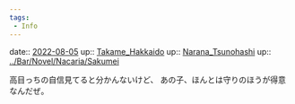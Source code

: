 ```yaml
---
tags:
 - Info
---
```


date:: [2022-08-05](../Daily_Note/2022-08-05.md)
up:: [Takame_Hakkaido](../Bar/Novel/Nacaria/Takame_Hakkaido.md)
up:: [Narana_Tsunohashi](../Bar/Novel/Nacaria/Narana_Tsunohashi.md)
up:: [../Bar/Novel/Nacaria/Sakumei](../Bar/Novel/Nacaria/Sakumei.md)

高目っちの自信見てると分かんないけど、
あの子、ほんとは守りのほうが得意なんだぜ。